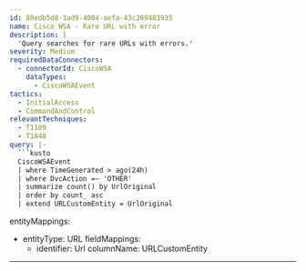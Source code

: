 ```yaml
---
id: 88edb5d8-3ad9-4004-aefa-43c289483935
name: Cisco WSA - Rare URL with error
description: |
  'Query searches for rare URLs with errors.'
severity: Medium
requiredDataConnectors:
  - connectorId: CiscoWSA
    dataTypes:
      - CiscoWSAEvent
tactics:
  - InitialAccess
  - CommandAndControl
relevantTechniques:
  - T1189
  - T1048
query: |-
  ```kusto
  CiscoWSAEvent
  | where TimeGenerated > ago(24h)
  | where DvcAction =~ 'OTHER'
  | summarize count() by UrlOriginal
  | order by count_ asc
  | extend URLCustomEntity = UrlOriginal
  ```
entityMappings:
  - entityType: URL
    fieldMappings:
      - identifier: Url
        columnName: URLCustomEntity
---
```


